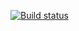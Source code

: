 [![Build status](https://ci.appveyor.com/api/projects/status/8oqlk2ejaoloyelf/branch/main?svg=true)](https://ci.appveyor.com/project/Nastyazaz/patterns2/branch/main)

